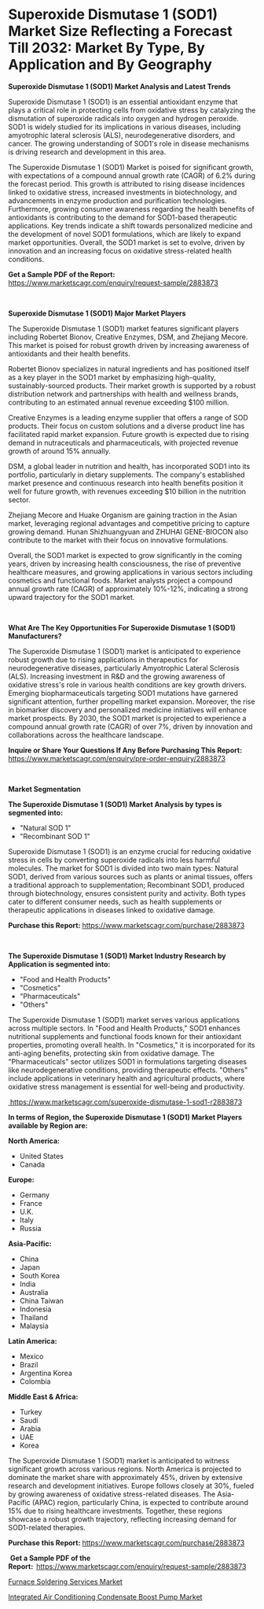 <p><h1>Superoxide Dismutase 1 (SOD1) Market Size Reflecting a Forecast Till 2032: Market By Type, By Application and By Geography</h1></p><p><strong>Superoxide Dismutase 1 (SOD1) Market Analysis and Latest Trends</strong></p>
<p><p>Superoxide Dismutase 1 (SOD1) is an essential antioxidant enzyme that plays a critical role in protecting cells from oxidative stress by catalyzing the dismutation of superoxide radicals into oxygen and hydrogen peroxide. SOD1 is widely studied for its implications in various diseases, including amyotrophic lateral sclerosis (ALS), neurodegenerative disorders, and cancer. The growing understanding of SOD1's role in disease mechanisms is driving research and development in this area.</p><p>The Superoxide Dismutase 1 (SOD1) Market is poised for significant growth, with expectations of a compound annual growth rate (CAGR) of 6.2% during the forecast period. This growth is attributed to rising disease incidences linked to oxidative stress, increased investments in biotechnology, and advancements in enzyme production and purification technologies. Furthermore, growing consumer awareness regarding the health benefits of antioxidants is contributing to the demand for SOD1-based therapeutic applications. Key trends indicate a shift towards personalized medicine and the development of novel SOD1 formulations, which are likely to expand market opportunities. Overall, the SOD1 market is set to evolve, driven by innovation and an increasing focus on oxidative stress-related health conditions.</p></p>
<p><strong>Get a Sample PDF of the Report:&nbsp;</strong> <a href="https://www.marketscagr.com/enquiry/request-sample/2883873?utm_campaign=2031&utm_medium=2&utm_source=Github&utm_content=ia&utm_term=13032025&utm_id=superoxide-dismutase-1-sod1">https://www.marketscagr.com/enquiry/request-sample/2883873</a></p>
<p>&nbsp;</p>
<p><strong>Superoxide Dismutase 1 (SOD1) Major Market Players</strong></p>
<p><p>The Superoxide Dismutase 1 (SOD1) market features significant players including Robertet Bionov, Creative Enzymes, DSM, and Zhejiang Mecore. This market is poised for robust growth driven by increasing awareness of antioxidants and their health benefits.</p><p>Robertet Bionov specializes in natural ingredients and has positioned itself as a key player in the SOD1 market by emphasizing high-quality, sustainably-sourced products. Their market growth is supported by a robust distribution network and partnerships with health and wellness brands, contributing to an estimated annual revenue exceeding $100 million.</p><p>Creative Enzymes is a leading enzyme supplier that offers a range of SOD products. Their focus on custom solutions and a diverse product line has facilitated rapid market expansion. Future growth is expected due to rising demand in nutraceuticals and pharmaceuticals, with projected revenue growth of around 15% annually.</p><p>DSM, a global leader in nutrition and health, has incorporated SOD1 into its portfolio, particularly in dietary supplements. The company's established market presence and continuous research into health benefits position it well for future growth, with revenues exceeding $10 billion in the nutrition sector.</p><p>Zhejiang Mecore and Huake Organism are gaining traction in the Asian market, leveraging regional advantages and competitive pricing to capture growing demand. Hunan Shizhuangyuan and ZHUHAI GENE-BIOCON also contribute to the market with their focus on innovative formulations.</p><p>Overall, the SOD1 market is expected to grow significantly in the coming years, driven by increasing health consciousness, the rise of preventive healthcare measures, and growing applications in various sectors including cosmetics and functional foods. Market analysts project a compound annual growth rate (CAGR) of approximately 10%-12%, indicating a strong upward trajectory for the SOD1 market.</p></p>
<p>&nbsp;</p>
<p><strong>What Are The Key Opportunities For Superoxide Dismutase 1 (SOD1) Manufacturers?</strong></p>
<p><p>The Superoxide Dismutase 1 (SOD1) market is anticipated to experience robust growth due to rising applications in therapeutics for neurodegenerative diseases, particularly Amyotrophic Lateral Sclerosis (ALS). Increasing investment in R&D and the growing awareness of oxidative stress's role in various health conditions are key growth drivers. Emerging biopharmaceuticals targeting SOD1 mutations have garnered significant attention, further propelling market expansion. Moreover, the rise in biomarker discovery and personalized medicine initiatives will enhance market prospects. By 2030, the SOD1 market is projected to experience a compound annual growth rate (CAGR) of over 7%, driven by innovation and collaborations across the healthcare landscape.</p></p>
<p><strong>Inquire or Share Your Questions If Any Before Purchasing This Report:</strong> <a href="https://www.marketscagr.com/enquiry/pre-order-enquiry/2883873?utm_campaign=2031&utm_medium=2&utm_source=Github&utm_content=ia&utm_term=13032025&utm_id=superoxide-dismutase-1-sod1">https://www.marketscagr.com/enquiry/pre-order-enquiry/2883873</a></p>
<p>&nbsp;</p>
<p><strong>Market Segmentation</strong></p>
<p><strong>The Superoxide Dismutase 1 (SOD1) Market Analysis by types is segmented into:</strong></p>
<p><ul><li>"Natural SOD 1"</li><li>"Recombinant SOD 1"</li></ul></p>
<p><p>Superoxide Dismutase 1 (SOD1) is an enzyme crucial for reducing oxidative stress in cells by converting superoxide radicals into less harmful molecules. The market for SOD1 is divided into two main types: Natural SOD1, derived from various sources such as plants or animal tissues, offers a traditional approach to supplementation; Recombinant SOD1, produced through biotechnology, ensures consistent purity and activity. Both types cater to different consumer needs, such as health supplements or therapeutic applications in diseases linked to oxidative damage.</p></p>
<p><strong>Purchase this Report:&nbsp;</strong><a href="https://www.marketscagr.com/purchase/2883873?utm_campaign=2031&utm_medium=2&utm_source=Github&utm_content=ia&utm_term=13032025&utm_id=superoxide-dismutase-1-sod1">https://www.marketscagr.com/purchase/2883873</a></p>
<p>&nbsp;</p>
<p><strong>The Superoxide Dismutase 1 (SOD1) Market Industry Research by Application is segmented into:</strong></p>
<p><ul><li>"Food and Health Products"</li><li>"Cosmetics"</li><li>"Pharmaceuticals"</li><li>"Others"</li></ul></p>
<p><p>The Superoxide Dismutase 1 (SOD1) market serves various applications across multiple sectors. In "Food and Health Products," SOD1 enhances nutritional supplements and functional foods known for their antioxidant properties, promoting overall health. In "Cosmetics," it is incorporated for its anti-aging benefits, protecting skin from oxidative damage. The "Pharmaceuticals" sector utilizes SOD1 in formulations targeting diseases like neurodegenerative conditions, providing therapeutic effects. "Others" include applications in veterinary health and agricultural products, where oxidative stress management is essential for well-being and productivity.</p></p>
<p><a href="https://www.marketscagr.com/superoxide-dismutase-1-sod1-r2883873?utm_campaign=2031&utm_medium=2&utm_source=Github&utm_content=ia&utm_term=13032025&utm_id=superoxide-dismutase-1-sod1">&nbsp;https://www.marketscagr.com/superoxide-dismutase-1-sod1-r2883873</a></p>
<p><strong>In terms of Region, the Superoxide Dismutase 1 (SOD1) Market Players available by Region are:</strong></p>
<p>
    <p> <strong> North America: </strong>
        <ul>
            <li>United States</li>
            <li>Canada</li>
        </ul>
        </p> 
    <p> <strong> Europe: </strong>
        <ul>
            <li>Germany</li>
            <li>France</li>
            <li>U.K.</li>
            <li>Italy</li>
            <li>Russia</li>
        </ul>
        </p> 
    <p> <strong> Asia-Pacific: </strong>
        <ul>
            <li>China</li>
            <li>Japan</li>
            <li>South Korea</li>
            <li>India</li>
            <li>Australia</li>
            <li>China Taiwan</li>
            <li>Indonesia</li>
            <li>Thailand</li>
            <li>Malaysia</li>
        </ul>
        </p> 
    <p> <strong> Latin America: </strong>
        <ul>
            <li>Mexico</li>
            <li>Brazil</li>
            <li>Argentina Korea</li>
            <li>Colombia</li>
        </ul>
        </p> 
    <p> <strong> Middle East & Africa: </strong>
        <ul>
            <li>Turkey</li>
            <li>Saudi</li>
            <li>Arabia</li>
            <li>UAE</li>
            <li>Korea</li>
        </ul>
    </p>
    </p>
<p><p>The Superoxide Dismutase 1 (SOD1) market is anticipated to witness significant growth across various regions. North America is projected to dominate the market share with approximately 45%, driven by extensive research and development initiatives. Europe follows closely at 30%, fueled by growing awareness of oxidative stress-related diseases. The Asia-Pacific (APAC) region, particularly China, is expected to contribute around 15% due to rising healthcare investments. Together, these regions showcase a robust growth trajectory, reflecting increasing demand for SOD1-related therapies.</p></p>
<p><strong>Purchase this Report: </strong><a href="https://www.marketscagr.com/purchase/2883873?utm_campaign=2031&utm_medium=2&utm_source=Github&utm_content=ia&utm_term=13032025&utm_id=superoxide-dismutase-1-sod1">https://www.marketscagr.com/purchase/2883873</a></p>
<p>&nbsp;<strong>Get a Sample PDF of the Report:&nbsp;&nbsp;</strong><a href="https://www.marketscagr.com/enquiry/request-sample/2883873?utm_campaign=2031&utm_medium=2&utm_source=Github&utm_content=ia&utm_term=13032025&utm_id=superoxide-dismutase-1-sod1">https://www.marketscagr.com/enquiry/request-sample/2883873</a></p>
<p><strong></strong></p>
<p><p><a href="https://github.com/wileonie19657/Market-Research-Report-List-1/blob/main/furnace-soldering-services-market.md?utm_campaign=2031&utm_medium=2&utm_source=Github&utm_content=ia&utm_term=13032025&utm_id=superoxide-dismutase-1-sod1">Furnace Soldering Services Market</a></p><p><a href="https://github.com/PeterParrish5/Market-Research-Report-List-7/blob/main/integrated-air-conditioning-condensate-boost-pump-market.md?utm_campaign=2031&utm_medium=2&utm_source=Github&utm_content=ia&utm_term=13032025&utm_id=superoxide-dismutase-1-sod1">Integrated Air Conditioning Condensate Boost Pump Market</a></p></p>